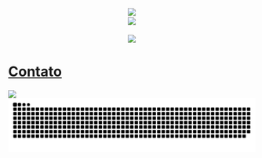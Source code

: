  <div align="center">
    <a href="https://github.com/leandrolauren">
    <img height="190em" src="https://github-readme-stats.vercel.app/api/top-langs/?username=leandrolauren&count_private=true&layout=compact&langs_count=8&theme=transparent"/>
  </div>

   <div align="center">    
     <img height="200em" src="https://github-readme-stats.vercel.app/api?username=leandrolauren&show_icons=true&theme=transparent&include_all_commits=true&count_private=true&layout=compact"/>
   </div>
  
  
<div align="center" style="display: inline_block"><br>
   <img src="https://skillicons.dev/icons?i=react,python,docker,mysql,postgres,fastapi" />
</div>


<div> 
<h1 align="start"> Contato </h1>

   <a align="center" href="https://www.linkedin.com/in/leandro-laurenzette-3b03a2167" target="_blank">
   <img align="center" src="https://img.shields.io/badge/-LinkedIn-%230077B5?style=for-the-badge&logo=linkedin&logoColor=white" target="_blank"></a> 
  </div>

  <picture>
  <source
    media="(prefers-color-scheme: dark)"
    srcset="https://raw.githubusercontent.com/platane/snk/output/github-contribution-grid-snake-dark.svg"
  />
  <source
    media="(prefers-color-scheme: light)"
    srcset="https://raw.githubusercontent.com/platane/snk/output/github-contribution-grid-snake.svg"
  />
  <img
    alt="github contribution grid snake animation"
    src="https://raw.githubusercontent.com/platane/snk/output/github-contribution-grid-snake.svg"
  />
</picture>
